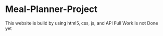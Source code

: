 # Meal-Planner-Project
This website is build by using html5, css, js, and API
Full Work Is not Done yet
